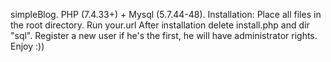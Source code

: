 simpleBlog.
PHP (7.4.33+) + Mysql (5.7.44-48).
Installation:
Place all files in the root directory.
Run your.url
After installation delete install.php and dir "sql". Register a new user if he's the first, he will have administrator rights.
Enjoy :))
